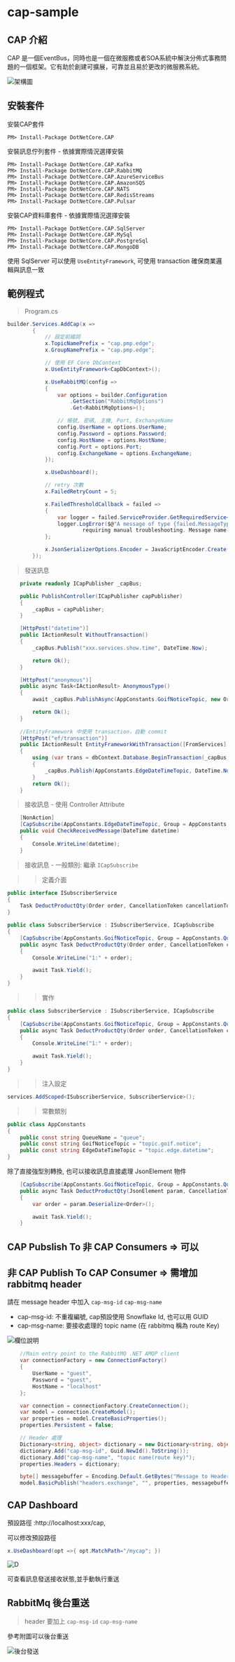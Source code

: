 # cap-sample

## CAP 介紹

CAP 是一個EventBus，同時也是一個在微服務或者SOA系統中解決分佈式事務問題的一個框架。它有助於創建可擴展，可靠並且易於更改的微服務系統。


![架構圖](/imgs/2.png)

## 安裝套件

安裝CAP套件

```shell
PM> Install-Package DotNetCore.CAP
```

安裝訊息佇列套件 - 依據實際情況選擇安裝

```shell
PM> Install-Package DotNetCore.CAP.Kafka
PM> Install-Package DotNetCore.CAP.RabbitMQ
PM> Install-Package DotNetCore.CAP.AzureServiceBus
PM> Install-Package DotNetCore.CAP.AmazonSQS
PM> Install-Package DotNetCore.CAP.NATS
PM> Install-Package DotNetCore.CAP.RedisStreams
PM> Install-Package DotNetCore.CAP.Pulsar

```

安裝CAP資料庫套件 - 依據實際情況選擇安裝

```shell
PM> Install-Package DotNetCore.CAP.SqlServer
PM> Install-Package DotNetCore.CAP.MySql
PM> Install-Package DotNetCore.CAP.PostgreSql
PM> Install-Package DotNetCore.CAP.MongoDB
```

使用 SqlServer 可以使用 `UseEntityFramework`, 可使用 transaction 確保商業邏輯與訊息一致

## 範例程式

> Program.cs

```csharp
builder.Services.AddCap(x =>
        {
            // 設定前綴詞
            x.TopicNamePrefix = "cap.pmp.edge";
            x.GroupNamePrefix = "cap.pmp.edge";

            // 使用 EF Core DbContext
            x.UseEntityFramework<CapDbContext>();

            x.UseRabbitMQ(config =>
            {
                var options = builder.Configuration
                    .GetSection("RabbitMqOptions")
                    .Get<RabbitMqOptions>();

                // 帳號, 密碼, 主機, Port, ExchangeName
                config.UserName = options.UserName;
                config.Password = options.Password;
                config.HostName = options.HostName;
                config.Port = options.Port;
                config.ExchangeName = options.ExchangeName;
            });

            x.UseDashboard();

            // retry 次數
            x.FailedRetryCount = 5;

            x.FailedThresholdCallback = failed =>
            {
                var logger = failed.ServiceProvider.GetRequiredService<ILogger<Program>>();
                logger.LogError($@"A message of type {failed.MessageType} failed after executing {x.FailedRetryCount} several times,
                        requiring manual troubleshooting. Message name: {failed.Message.GetName()}");
            };

            x.JsonSerializerOptions.Encoder = JavaScriptEncoder.Create(UnicodeRanges.All);
        });
```

> 發送訊息

```csharp
    private readonly ICapPublisher _capBus;

    public PublishController(ICapPublisher capPublisher)
    {
        _capBus = capPublisher;
    }

    [HttpPost("datetime")]
    public IActionResult WithoutTransaction()
    {
        _capBus.Publish("xxx.services.show.time", DateTime.Now);

        return Ok();
    }

    [HttpPost("anonymous")]
    public async Task<IActionResult> AnonymousType()
    {
        await _capBus.PublishAsync(AppConstants.GoifNoticeTopic, new OrderP { OrderId = 1, ProductId = 100, Qty = 20 });

        return Ok();
    }
    
    //EntityFramework 中使用 transaction，自動 commit
    [HttpPost("ef/transaction")]
    public IActionResult EntityFrameworkWithTransaction([FromServices] CapDbContext dbContext)
    {
        using (var trans = dbContext.Database.BeginTransaction(_capBus, autoCommit: true))
        {            
            _capBus.Publish(AppConstants.EdgeDateTimeTopic, DateTime.Now);
        }
        return Ok();
    }
```

> 接收訊息 - 使用 Controller Attribute

```csharp
    [NonAction]
    [CapSubscribe(AppConstants.EdgeDateTimeTopic, Group = AppConstants.QueueName)]
    public void CheckReceivedMessage(DateTime datetime)
    {
        Console.WriteLine(datetime);
    }
```

> 接收訊息 - 一般類別: 繼承 `ICapSubscribe`

>> 定義介面

```csharp
public interface ISubscriberService
{
    Task DeductProductQty(Order order, CancellationToken cancellationToken);
}

public class SubscriberService : ISubscriberService, ICapSubscribe
{
    [CapSubscribe(AppConstants.GoifNoticeTopic, Group = AppConstants.QueueName)]
    public async Task DeductProductQty(Order order, CancellationToken cancellationToken)
    {
        Console.WriteLine("1:" + order);

        await Task.Yield();
    }
}
```

>> 實作

```csharp
public class SubscriberService : ISubscriberService, ICapSubscribe
{
    [CapSubscribe(AppConstants.GoifNoticeTopic, Group = AppConstants.QueueName)]
    public async Task DeductProductQty(Order order, CancellationToken cancellationToken)
    {
        Console.WriteLine("1:" + order);

        await Task.Yield();
    }
}
```

>> 注入設定

```csharp
services.AddScoped<ISubscriberService, SubscriberService>();
```

>> 常數類別

```csharp
public class AppConstants
{
    public const string QueueName = "queue";
    public const string GoifNoticeTopic = "topic.goif.notice";
    public const string EdgeDateTimeTopic = "topic.edge.datetime";
}
```

除了直接強型別轉換, 也可以接收訊息直接處理 JsonElement 物件

```csharp
    [CapSubscribe(AppConstants.GoifNoticeTopic, Group = AppConstants.QueueName)]
    public async Task DeductProductQty(JsonElement param, CancellationToken cancellationToken)
    {
        var order = param.Deserialize<Order>();

        await Task.Yield();
    }
```

## CAP Pubslish To 非 CAP Consumers => 可以

## 非 CAP Publish To CAP Consumer => 需增加 rabbitmq header

請在 message header 中加入 `cap-msg-id` `cap-msg-name`

- cap-msg-id: 不重複編號, cap預設使用 Snowflake Id, 也可以用 GUID
- cap-msg-name: 要接收處理的 topic name (在 rabbitmq 稱為 route Key)

![欄位說明](/imgs/1.png)

```csharp
    //Main entry point to the RabbitMQ .NET AMQP client
    var connectionFactory = new ConnectionFactory()
    {
        UserName = "guest",
        Password = "guest",
        HostName = "localhost"
    };

    var connection = connectionFactory.CreateConnection();
    var model = connection.CreateModel();
    var properties = model.CreateBasicProperties();
    properties.Persistent = false;

    // Header 處理
    Dictionary<string, object> dictionary = new Dictionary<string, object>();
    dictionary.Add("cap-msg-id", Guid.NewId().ToString());
    dictionary.Add("cap-msg-name", "topic name(route key)");
    properties.Headers = dictionary;

    byte[] messagebuffer = Encoding.Default.GetBytes("Message to Headers Exchange 'format=pdf' ");
    model.BasicPublish("headers.exchange", "", properties, messagebuffer);
```

## CAP Dashboard

預設路徑 :http://localhost:xxx/cap, 

可以修改預設路徑

```csharp
x.UseDashboard(opt =>{ opt.MatchPath="/mycap"; })
```

![D](/imgs/4.png)

可查看訊息發送接收狀態,並手動執行重送

## RabbitMq 後台重送

> header 要加上 `cap-msg-id` `cap-msg-name`

參考附圖可以後台重送

![後台發送](/imgs/3.png)
